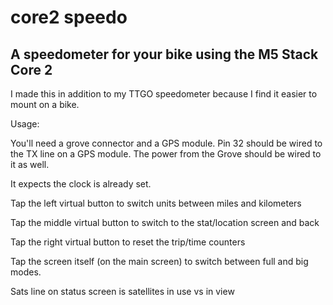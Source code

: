 # core2 speedo

## A speedometer for your bike using the M5 Stack Core 2

I made this in addition to my TTGO speedometer because I find it easier to mount on a bike.

Usage:

You'll need a grove connector and a GPS module. Pin 32 should be wired to the TX line on a GPS module. The power from the Grove should be wired to it as well.

It expects the clock is already set.

Tap the left virtual button to switch units between miles and kilometers

Tap the middle virtual button to switch to the stat/location screen and back

Tap the right virtual button to reset the trip/time counters

Tap the screen itself (on the main screen) to switch between full and big modes.

Sats line on status screen is satellites in use vs in view